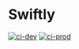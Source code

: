 # Swiftly

[![ci-dev](https://github.com/ktoda-code/swiftly/actions/workflows/ci-dev.yml/badge.svg?branch=dev)](https://github.com/ktoda-code/swiftly/actions/workflows/ci-dev.yml)
[![ci-prod](https://github.com/ktoda-code/swiftly/actions/workflows/ci-prod.yml/badge.svg)](https://github.com/ktoda-code/swiftly/actions/workflows/ci-prod.yml)